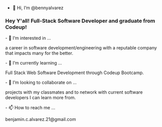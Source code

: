 - 👋 Hi, I’m @bennyalvarez
<h3>Hey Y'all! Full-Stack Software Developer and graduate from Codeup! </h3>
- 👀 I’m interested in ...
    <p>a career in software development/engineering with a reputable company that impacts many for the better. </p>
- 🌱 I’m currently learning ...
    <p>Full Stack Web Software Development through Codeup Bootcamp.</p>
- 💞️ I’m looking to collaborate on ...
    <p>projects with my classmates and to network with current software developers I can learn more from. </p>
- 📫 How to reach me ... 
    <p>benjamin.c.alvarez.21@gmail.com</p>
<!---
bennyalvarez/bennyalvarez is a ✨ special ✨ repository because its `README.md` (this file) appears on your GitHub profile.
You can click the Preview link to take a look at your changes.
--->
